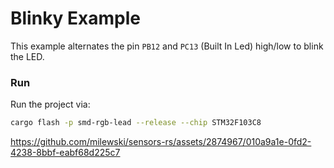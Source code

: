 # Blinky Example

This example alternates the pin `PB12` and `PC13` (Built In Led) high/low to blink the LED.

### Run

Run the project via:

```bash
cargo flash -p smd-rgb-lead --release --chip STM32F103C8
```

https://github.com/milewski/sensors-rs/assets/2874967/010a9a1e-0fd2-4238-8bbf-eabf68d225c7